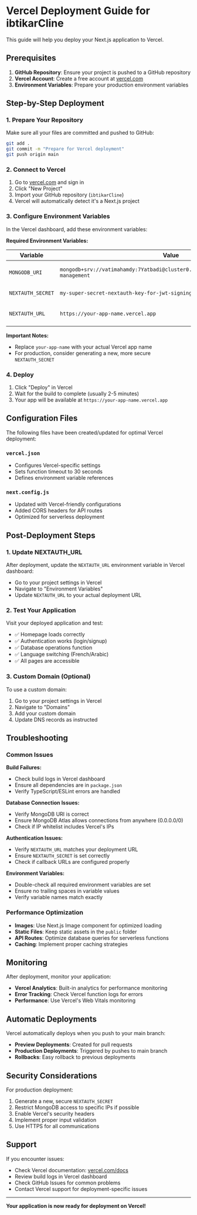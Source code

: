 # Vercel Deployment Guide for ibtikarCline

This guide will help you deploy your Next.js application to Vercel.

## Prerequisites

1. **GitHub Repository**: Ensure your project is pushed to a GitHub repository
2. **Vercel Account**: Create a free account at [vercel.com](https://vercel.com)
3. **Environment Variables**: Prepare your production environment variables

## Step-by-Step Deployment

### 1. Prepare Your Repository

Make sure all your files are committed and pushed to GitHub:

```bash
git add .
git commit -m "Prepare for Vercel deployment"
git push origin main
```

### 2. Connect to Vercel

1. Go to [vercel.com](https://vercel.com) and sign in
2. Click "New Project"
3. Import your GitHub repository (`ibtikarCline`)
4. Vercel will automatically detect it's a Next.js project

### 3. Configure Environment Variables

In the Vercel dashboard, add these environment variables:

**Required Environment Variables:**

| Variable          | Value                                                                                  | Description                |
| ----------------- | -------------------------------------------------------------------------------------- | -------------------------- |
| `MONGODB_URI`     | `mongodb+srv://vatimahamdy:7Yatbadi@cluster0.y5xbwdp.mongodb.net/reference-management` | MongoDB connection string  |
| `NEXTAUTH_SECRET` | `my-super-secret-nextauth-key-for-jwt-signing-2024`                                    | NextAuth.js secret key     |
| `NEXTAUTH_URL`    | `https://your-app-name.vercel.app`                                                     | Your Vercel deployment URL |

**Important Notes:**

- Replace `your-app-name` with your actual Vercel app name
- For production, consider generating a new, more secure `NEXTAUTH_SECRET`

### 4. Deploy

1. Click "Deploy" in Vercel
2. Wait for the build to complete (usually 2-5 minutes)
3. Your app will be available at `https://your-app-name.vercel.app`

## Configuration Files

The following files have been created/updated for optimal Vercel deployment:

### `vercel.json`

- Configures Vercel-specific settings
- Sets function timeout to 30 seconds
- Defines environment variable references

### `next.config.js`

- Updated with Vercel-friendly configurations
- Added CORS headers for API routes
- Optimized for serverless deployment

## Post-Deployment Steps

### 1. Update NEXTAUTH_URL

After deployment, update the `NEXTAUTH_URL` environment variable in Vercel dashboard:

- Go to your project settings in Vercel
- Navigate to "Environment Variables"
- Update `NEXTAUTH_URL` to your actual deployment URL

### 2. Test Your Application

Visit your deployed application and test:

- ✅ Homepage loads correctly
- ✅ Authentication works (login/signup)
- ✅ Database operations function
- ✅ Language switching (French/Arabic)
- ✅ All pages are accessible

### 3. Custom Domain (Optional)

To use a custom domain:

1. Go to your project settings in Vercel
2. Navigate to "Domains"
3. Add your custom domain
4. Update DNS records as instructed

## Troubleshooting

### Common Issues

**Build Failures:**

- Check build logs in Vercel dashboard
- Ensure all dependencies are in `package.json`
- Verify TypeScript/ESLint errors are handled

**Database Connection Issues:**

- Verify MongoDB URI is correct
- Ensure MongoDB Atlas allows connections from anywhere (0.0.0.0/0)
- Check if IP whitelist includes Vercel's IPs

**Authentication Issues:**

- Verify `NEXTAUTH_URL` matches your deployment URL
- Ensure `NEXTAUTH_SECRET` is set correctly
- Check if callback URLs are configured properly

**Environment Variables:**

- Double-check all required environment variables are set
- Ensure no trailing spaces in variable values
- Verify variable names match exactly

### Performance Optimization

- **Images**: Use Next.js Image component for optimized loading
- **Static Files**: Keep static assets in the `public` folder
- **API Routes**: Optimize database queries for serverless functions
- **Caching**: Implement proper caching strategies

## Monitoring

After deployment, monitor your application:

- **Vercel Analytics**: Built-in analytics for performance monitoring
- **Error Tracking**: Check Vercel function logs for errors
- **Performance**: Use Vercel's Web Vitals monitoring

## Automatic Deployments

Vercel automatically deploys when you push to your main branch:

- **Preview Deployments**: Created for pull requests
- **Production Deployments**: Triggered by pushes to main branch
- **Rollbacks**: Easy rollback to previous deployments

## Security Considerations

For production deployment:

1. Generate a new, secure `NEXTAUTH_SECRET`
2. Restrict MongoDB access to specific IPs if possible
3. Enable Vercel's security headers
4. Implement proper input validation
5. Use HTTPS for all communications

## Support

If you encounter issues:

- Check Vercel documentation: [vercel.com/docs](https://vercel.com/docs)
- Review build logs in Vercel dashboard
- Check GitHub Issues for common problems
- Contact Vercel support for deployment-specific issues

---

**Your application is now ready for deployment on Vercel!**
